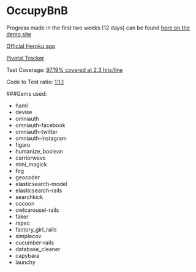 # OccupyBnB

Progress made in the first two weeks (12 days) can be found [here on the demo site](https://occupybnb-demo.herokuapp.com)

[Official Heroku app](https://occupybnb.herokuapp.com/)

[Pivotal Tracker](https://www.pivotaltracker.com/n/projects/1786423)

Test Coverage: [97.19% covered at 2.3 hits/line](https://github.com/kohrVid/OccupyBnB/raw/master/code_coverage_2016-08-26%2010:11:14.png)

Code to Test ratio: [1:1.1](https://github.com/kohrVid/OccupyBnB/raw/master/rake_stats_2016-08-26%2010:11:58.png)

###Gems used:
* haml
* devise
* omniauth
* omniauth-facebook
* omniauth-twitter
* omniauth-instagram
* figaro
* humanize_boolean
* carrierwave
* mini_magick
* fog
* geocoder
* elasticsearch-model
* elasticsearch-rails
* searchkick
* cocoon
* owlcarousel-rails
* faker
* rspec
* factory_girl_rails
* simplecov
* cucumber-rails
* database_cleaner
* capybara
* launchy


